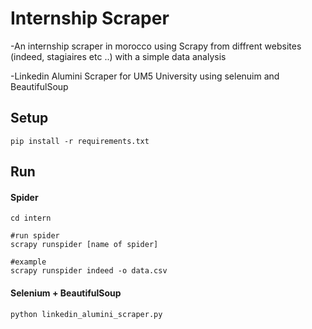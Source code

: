 # Internship Scraper

-An internship scraper in morocco using Scrapy from diffrent websites (indeed, stagiaires etc ..)
with a simple data analysis

-Linkedin Alumini Scraper for UM5 University using selenuim and BeautifulSoup

## Setup

```
pip install -r requirements.txt 
```

## Run

#### Spider
```
cd intern

#run spider
scrapy runspider [name of spider]

#example
scrapy runspider indeed -o data.csv
```

#### Selenium + BeautifulSoup

```
python linkedin_alumini_scraper.py
```